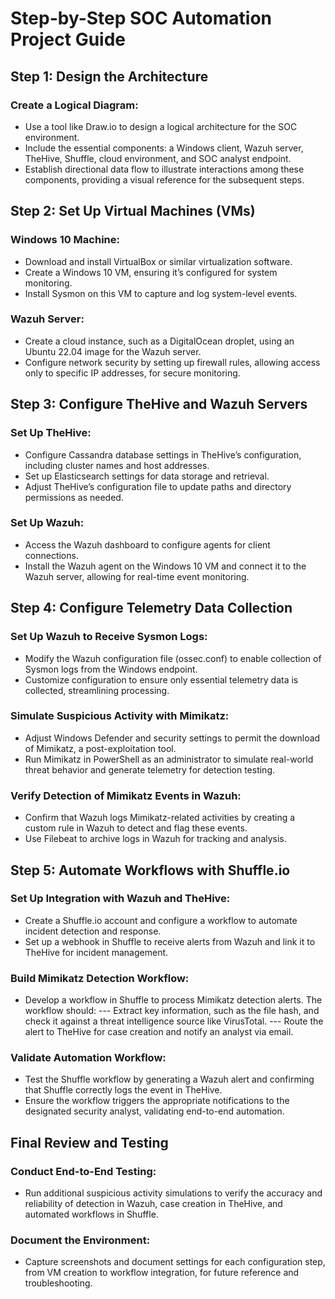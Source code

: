 # Step-by-Step SOC Automation Project Guide

## Step 1: Design the Architecture
### Create a Logical Diagram:
- Use a tool like Draw.io to design a logical architecture for the SOC environment.
- Include the essential components: a Windows client, Wazuh server, TheHive, Shuffle, cloud environment, and SOC analyst endpoint.
- Establish directional data flow to illustrate interactions among these components, providing a visual reference for the subsequent steps.

## Step 2: Set Up Virtual Machines (VMs)
### Windows 10 Machine:
- Download and install VirtualBox or similar virtualization software.
- Create a Windows 10 VM, ensuring it’s configured for system monitoring.
- Install Sysmon on this VM to capture and log system-level events.

### Wazuh Server:
- Create a cloud instance, such as a DigitalOcean droplet, using an Ubuntu 22.04 image for the Wazuh server.
- Configure network security by setting up firewall rules, allowing access only to specific IP addresses, for secure monitoring.


## Step 3: Configure TheHive and Wazuh Servers
### Set Up TheHive:

- Configure Cassandra database settings in TheHive’s configuration, including cluster names and host addresses.
- Set up Elasticsearch settings for data storage and retrieval.
- Adjust TheHive’s configuration file to update paths and directory permissions as needed.

### Set Up Wazuh:

- Access the Wazuh dashboard to configure agents for client connections.
- Install the Wazuh agent on the Windows 10 VM and connect it to the Wazuh server, allowing for real-time event monitoring.

## Step 4: Configure Telemetry Data Collection
### Set Up Wazuh to Receive Sysmon Logs:

- Modify the Wazuh configuration file (ossec.conf) to enable collection of Sysmon logs from the Windows endpoint.
- Customize configuration to ensure only essential telemetry data is collected, streamlining processing.

### Simulate Suspicious Activity with Mimikatz:

- Adjust Windows Defender and security settings to permit the download of Mimikatz, a post-exploitation tool.
- Run Mimikatz in PowerShell as an administrator to simulate real-world threat behavior and generate telemetry for detection testing.

### Verify Detection of Mimikatz Events in Wazuh:

- Confirm that Wazuh logs Mimikatz-related activities by creating a custom rule in Wazuh to detect and flag these events.
- Use Filebeat to archive logs in Wazuh for tracking and analysis.

## Step 5: Automate Workflows with Shuffle.io
### Set Up Integration with Wazuh and TheHive:

- Create a Shuffle.io account and configure a workflow to automate incident detection and response.
- Set up a webhook in Shuffle to receive alerts from Wazuh and link it to TheHive for incident management.

### Build Mimikatz Detection Workflow:

- Develop a workflow in Shuffle to process Mimikatz detection alerts. The workflow should:
--- Extract key information, such as the file hash, and check it against a threat intelligence source like VirusTotal.
--- Route the alert to TheHive for case creation and notify an analyst via email.

### Validate Automation Workflow:

- Test the Shuffle workflow by generating a Wazuh alert and confirming that Shuffle correctly logs the event in TheHive.
- Ensure the workflow triggers the appropriate notifications to the designated security analyst, validating end-to-end automation.

## Final Review and Testing
### Conduct End-to-End Testing:
- Run additional suspicious activity simulations to verify the accuracy and reliability of detection in Wazuh, case creation in TheHive, and automated workflows in Shuffle.

### Document the Environment:
- Capture screenshots and document settings for each configuration step, from VM creation to workflow integration, for future reference and troubleshooting.
